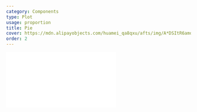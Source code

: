 ```yaml
---
category: Components
type: Plot
usage: proportion
title: Pie
cover: https://mdn.alipayobjects.com/huamei_qa8qxu/afts/img/A*DSItR6amdjMAAAAAAAAAAAAADmJ7AQ/original
order: 2
---
```



<embed src="@/docs/options/plots/special/pie.zh.md"></embed>
